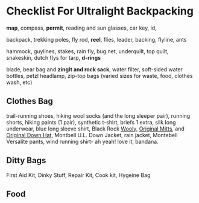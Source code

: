 # Checklist For Ultralight Backpacking

**map**, compass, **permit**, reading and sun glasses, car key, id, 

backpack, trekking poles, fly rod, **reel**, flies, leader, backing, flyline, ants

hammock, guylines, stakes, rain fly, bug net, underquilt, top quilt, snakeskin, dutch flys for tarp, **d-rings**

blade, 
bear bag and **zingIt and rock sack**, 
water filter, 
soft-sided water bottles, 
petzl headlamp, 
zip-top bags (varied sizes for waste, food, clothes wash, etc)


## Clothes Bag

trail-running shoes, 
hiking wool socks (and the long sleeper pair),
running shorts,
hiking paints (1 pair), 
synthetic t-shirt, 
briefs 1 extra,
silk long underwear, 
blue long sleeve shirt,
Black Rock [Wooly](https://www.blackrockgear.com/product-page/charcoal-wooly), 
[Original Mitts](https://www.blackrockgear.com/product-page/original-liner-mitts), and 
[Original Down Hat](https://www.blackrockgear.com/product-page/original-blackrock-hat-1), 
Montbell U.L. Down Jacket, 
rain jacket, Montebell Versalite pants, 
wind running shirt- ah yeah! love it, 
bandana.

## Ditty Bags

First Aid Kit, Dinky Stuff, Repair Kit, Cook kit, Hygeine Bag

## Food

